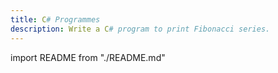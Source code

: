 ```yaml
---
title: C# Programmes
description: Write a C# program to print Fibonacci series.
---
```


import README from "./README.md"

<README />

